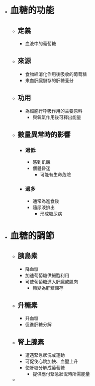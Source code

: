 - # 血糖的功能
	- ## 定義
		- 血液中的葡萄糖
	- ## 來源
		- 食物經消化作用後吸收的葡萄糖
		- 來血肝臟儲存的肝糖養分
	- ## 功用
		- 為細胞行呼吸作用的主要原料
			- 與氧氣作用後可釋出能量
	- ## 數量異常時的影響
		- ### 過低
			- 感到飢餓
			- 個體昏迷
				- 可能有生命危險
		- ### 過多
			- 通常為進食後
			- 隨尿液排出
				- 形成糖尿病
- # 血糖的調節
	- ## 胰島素
		- 降血糖
		- 加速葡萄糖供細胞利用
		- 可使葡萄糖進入肝臟或肌肉
			- 轉變為肝糖儲存
	- ## 升糖素
		- 升血糖
		- 促進肝糖分解
	- ## 腎上腺素
		- 遭遇緊急狀況或運動
		- 可促使心跳加快、血壓上升
		- 使肝糖分解成葡萄糖
			- 提供應付緊急狀況時所需能量
	-